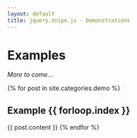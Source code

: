 ```yaml
---
layout: default
title: jquery.snipe.js - Demonstrations
---
```


Examples
========

*More to come...*

{%  for post in site.categories.demo %}

Example {{ forloop.index }}
---------------------------

{{ post.content }}
{% endfor %}
